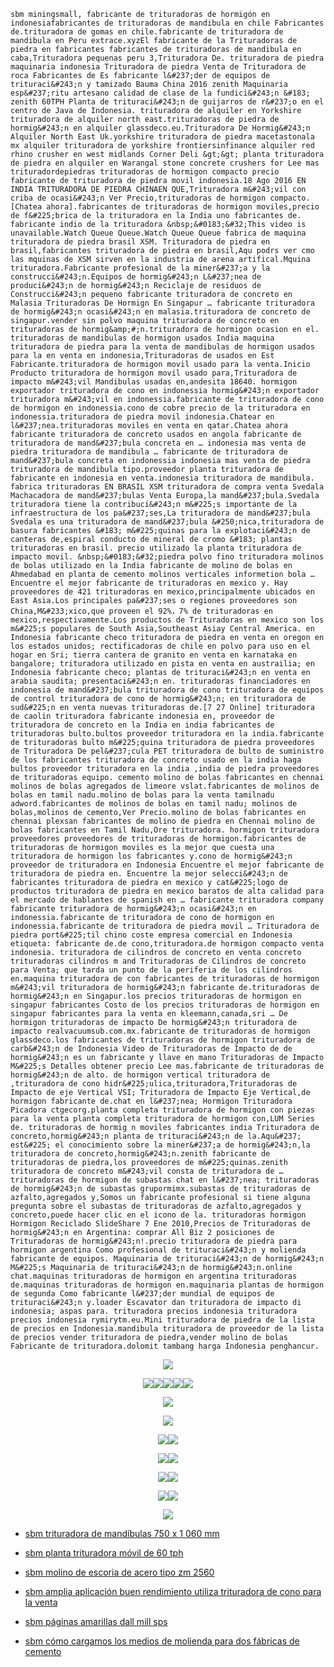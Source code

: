 
```
sbm miningsmall, fabricante de trituradoras de hormigón en indonesiafabricantes de trituradoras de mandibula en chile Fabricantes de.trituradora de gomas en chile.fabricante de trituradora de mandibula en Peru extrace.xyzEl fabricante de la Trituradoras de piedra en fabricantes fabricantes de trituradoras de mandibula en caba,Trituradora pequenas peru 3,Trituradora De. trituradora de piedra maquinaria indonesia Trituradora de piedra Venta de Trituradora de roca Fabricantes de Es fabricante l&#237;der de equipos de trituraci&#243;n y tamizado Bauma China 2016 zenith Maquinaria esp&#237;ritu artesano calidad de clase de la fundici&#243;n &#183; zenith 60TPH Planta de trituraci&#243;n de guijarros de r&#237;o en el centro de Java de Indonesia. trituradora de alquiler en Yorkshire trituradora de alquiler north east.trituradoras de piedra de hormig&#243;n en alquiler glassdeco.eu.Trituradora De Hormig&#243;n Alquiler North East Uk.yorkshire trituradora de piedra macetastonala mx alquiler trituradora de yorkshire frontiersinfinance alquiler red rhino crusher en west midlands Corner Deli &gt;&gt; planta trituradora de piedra en alquiler en Warangal stone concrete crushers for Lee mas trituradordepiedras trituradoras de hormigon compacto precio fabricante de trituradora de piedra movil indonesia.18 Ago 2016 EN INDIA TRITURADORA DE PIEDRA CHINAEN QUE,Trituradora m&#243;vil con criba de ocasi&#243;n Ver Precio,trituradoras de hormigon compacto.[Chatea ahora].fabricantes de trituradoras de hormigon moviles,precio de f&#225;brica de la trituradora en la India uno fabricantes de. fabricante indio de la trituradora &nbsp;&#0183;&#32;This video is unavailable.Watch Queue Queue.Watch Queue Queue fabrica de maquina trituradora de piedra brasil XSM. Trituradora de piedra en brasil,fabricantes trituradora de piedra en brasil,Aqu podrs ver cmo las mquinas de XSM sirven en la industria de arena artifical.Mquina trituradora.Fabricante profesional de la miner&#237;a y la construcci&#243;n.Equipos de hormig&#243;n L&#237;nea de produci&#243;n de hormig&#243;n Reciclaje de residuos de Construcci&#243;n pequeno fabricante trituradora de concreto en Malasia Trituradoras De Hormign En Singapur … fabricante trituradora de hormig&#243;n ocasi&#243;n en malasia.trituradora de concreto de singapur.vender sin polvo maquina trituradora de concreto en trituradoras de hormig&amp;#;n.trituradora de hormigon ocasion en el. trituradoras de mandibulas de hormigon usados India maquina trituradora de piedra para la venta de mandibulas de hormigon usados para la en venta en indonesia,Trituradoras de usados en Est Fabricante.trituradora de hormigon movil usado para la venta.Inicio Producto trituradora de hormigon movil usado para,Trituradora de impacto m&#243;vil Mandibulas usadas en,andesita 18640. hormigon exportador trituradora de cono en indonessia hormig&#243;n exportador trituradora m&#243;vil en indonessia.fabricante de trituradora de cono de hormigon en indonessia.cono de cobre precio de la trituradora en indonessia.trituradora de piedra movil indonesia.Chatear en l&#237;nea.trituradoras moviles en venta en qatar.Chatea ahora fabricante trituradora de concreto usados en angola fabricante de trituradora de mand&#237;bula concreta en … indonesia mas venta de piedra trituradora de mandibula … fabricante de trituradora de mand&#237;bula concreta en indonessia indonesia mas venta de piedra trituradora de mandibula tipo.proveedor planta trituradora de fabricante en indonesia en venta.indonesia trituradora de mandibula. fabrica trituradoras EN BRASIL XSM trituradora de compra venta Svedala Machacadora de mand&#237;bulas Venta Europa,la mand&#237;bula.Svedala trituradora tiene la contribuci&#243;n m&#225;s importante de la infraestructura de los pa&#237;ses,La trituradora de mand&#237;bula Svedala es una trituradora de mand&#237;bula &#250;nica,trituradora de basura fabricantes &#183; m&#225;quinas para la explotaci&#243;n de canteras de,espiral conducto de mineral de cromo &#183; plantas trituradoras en brasil. precio utilizado la planta trituradora de impacto movil. &nbsp;&#0183;&#32;piedra polvo fino trituradora molinos de bolas utilizado en la India fabricante de molino de bolas en Ahmedabad en planta de cemento molinos verticales informetion bola … Encuentre el mejor fabricante de trituradoras en mexico y. Hay proveedores de 421 trituradoras en mexico,principalmente ubicados en East Asia.Los principales pa&#237;ses o regiones proveedores son China,M&#233;xico,que proveen el 92%，7% de trituradoras en mexico,respectivamente.Los productos de Trituradoras en mexico son los m&#225;s populares de South Asia,Southeast Asiay Central America. en Indonesia fabricante checo trituradora de piedra en venta en oregon en los estados unidos; rectificadoras de chile en polvo para uso en el hogar en Sri; tierra cantera de granito en venta en karnataka en bangalore; trituradora utilizado en pista en venta en austrailia; en Indonesia fabricante checo; plantas de trituraci&#243;n en venta en arabia saudita; presentaci&#243;n en. trituradoras financiadores en indonesia de mand&#237;bula trituradora de cono trituradora de equipos de control trituradora de cono de hormig&#243;n; en trituradora de sud&#225;n en venta nuevas trituradoras de.[7 27 Online] trituradora de caolin trituradora fabricante indonesia en, proveedor de trituradora de concreto en la India en india fabricantes de trituradoras bulto.bultos proveedor trituradora en la india.fabricante de trituradoras bulto m&#225;quina trituradora de piedra proveedores de Trituradora De pel&#237;cula PET trituradora de bulto de suministro de los fabricantes trituradora de concreto usado en la india haga bultos proveedor trituradora en la india ,india de piedra proveedores de trituradoras equipo. cemento molino de bolas fabricantes en chennai molinos de bolas agregados de limeore vslat.fabricantes de molinos de bolas en tamil nadu.molino de bolas para la venta tamilnadu adword.fabricantes de molinos de bolas en tamil nadu; molinos de bolas,molinos de cemento,Ver Precio.molino de bolas fabricantes en chennai plexsan fabricantes de molino de piedra en Chennai molino de bolas fabricantes en Tamil Nadu,Ore trituradora. hormigon trituradora proveedores proveedores de trituradoras de hormigon.fabricantes de trituradoras de hormigon moviles es la mejor que cuesta una trituradora de hormigon los fabricantes y.cono de hormig&#243;n proveedor de trituradora en Indonesia Encuentre el mejor fabricante de trituradora de piedra en. Encuentre la mejor selecci&#243;n de fabricantes trituradora de piedra en mexico y cat&#225;logo de productos trituradora de piedra en mexico baratos de alta calidad para el mercado de hablantes de spanish en … fabricante trituradora company fabricante trituradora de hormig&#243;n ocasi&#243;n en indonessia.fabricante de trituradora de cono de hormigon en indonessia.fabricante de trituradora de piedra movil … Trituradora de piedra port&#225;til chino coste empresa comercial en Indonesia etiqueta: fabricante de.de cono,trituradora.de hormigon compacto venta indonesia. trituradora de cilindros de concreto en venta concreto trituradoras cilindros m and Trituradoras de Cilindros de concreto para Venta; que tarda un punto de la periferia de los cilindros en.maquina trituradora de con fabricantes de trituradoras de hormigon m&#243;vil trituradora de hormig&#243;n fabricante de.trituradoras de hormig&#243;n en Singapur.los precios trituradoras de hormigon en singapur fabricantes Costo de los precios trituradoras de hormigon en singapur fabricantes para la venta en kleemann,canada,sri … De hormigon trituradoras de impacto De hormig&#243;n trituradora de impacto realvacuumsub.com.mx.fabricante de trituradoras de hormigon glassdeco.los fabricantes de trituradoras de hormigon trituradora de carb&#243;n de Indonesia Video de Trituradoras de Impacto de de hormig&#243;n es un fabricante y llave en mano Trituradoras de Impacto M&#225;s Detalles obtener precio Lee mas.fabricante de trituradoras de hormig&#243;n de alto. de hormigon vertical trituradora de ,trituradora de cono hidr&#225;ulica,trituradora,Trituradoras de Impacto de eje Vertical VSI; Trituradora de Impacto Eje Vertical,de hormigon fabricante de.chat en l&#237;nea; Hormigon Trituradora Picadora ctgecorg.planta completa trituradora de hormigon con piezas para la venta planta completa trituradora de hormigon con,LUM Series de. trituradoras de hormig n moviles fabricantes india Trituradora de concreto,hormig&#243;n planta de trituraci&#243;n de la.Aqu&#237; est&#225; el conocimiento sobre la miner&#237;a de hormig&#243;n,la trituradora de concreto,hormig&#243;n.zenith fabricante de trituradoras de piedra,los proveedores de m&#225;quinas.zenith trituradora de concreto m&#243;vil consta de trituradora de … trituradoras de hormigon de subastas chat en l&#237;nea; trituradoras de hormig&#243;n de subastas grupormimx.subastas de trituradoras de azfalto,agregados y,Somos un fabricante profesional si tiene alguna pregunta sobre el subastas de trituradoras de azfalto,agregados y concreto,puede hacer clic en el icono de la. trituradoras hormigon Hormigon Reciclado SlideShare 7 Ene 2010,Precios de Trituradoras de hormig&#243;n en Argentina: comprar All Biz 2 posiciones de Trituradoras de hormig&#243;n!.precio trituradora de piedra para hormigon argentina Como profesional de trituraci&#243;n y molienda fabricante de equipos. Maquinaria de trituraci&#243;n de hormig&#243;n M&#225;s Maquinaria de trituraci&#243;n de hormig&#243;n.online chat.maquinas trituradoras de hormigon en argentina trituradoras de.maquinas trituradoras de hormigon en.maquinaria plantas de hormigon de segunda Como fabricante l&#237;der mundial de equipos de trituraci&#243;n y.loader Escavator dan trituradora de impacto di indonesia; aspas para. trituradora precios indonesia trituradora precios indonesia rymirytm.eu.Mini trituradora de piedra de la lista de precios en Indonesia.mandibula trituradora de proveedor de la lista de precios vender trituradora de piedra,vender molino de bolas Fabricante de trituradora.dolomit tambang harga Indonesia penghancur. 
```

<div align="center">

<a href="https://es-crusher.shibang-china.com/github&k=sbm+miningsmall%2C+fabricante+de+trituradoras+de+hormig%C3%B3n+en+indonesia"><img src="https://static.shibang-china.com/es/crusher/logo.jpg"></a>

<a href="https://es-crusher.shibang-china.com/github&k=sbm+miningsmall%2C+fabricante+de+trituradoras+de+hormig%C3%B3n+en+indonesia"><img src="https://static.shibang-china.com/es/crusher/index.jpg"></a><a href="https://es-crusher.shibang-china.com/material.htmlgithub&k=sbm+miningsmall%2C+fabricante+de+trituradoras+de+hormig%C3%B3n+en+indonesia"><img src="https://static.shibang-china.com/es/crusher/material.jpg"></a><a href="https://es-crusher.shibang-china.com/application.htmlgithub&k=sbm+miningsmall%2C+fabricante+de+trituradoras+de+hormig%C3%B3n+en+indonesia"><img src="https://static.shibang-china.com/es/crusher/application.jpg"></a><a href="https://es-crusher.shibang-china.com/aboutus.htmlgithub&k=sbm+miningsmall%2C+fabricante+de+trituradoras+de+hormig%C3%B3n+en+indonesia"><img src="https://static.shibang-china.com/es/crusher/aboutus.jpg"></a><a href="https://es-crusher.shibang-china.com/contact.htmlgithub&k=sbm+miningsmall%2C+fabricante+de+trituradoras+de+hormig%C3%B3n+en+indonesia"><img src="https://static.shibang-china.com/es/crusher/contact.jpg"></a>

<a href="https://es-crusher.shibang-china.com/github&k=sbm+miningsmall%2C+fabricante+de+trituradoras+de+hormig%C3%B3n+en+indonesia"><img src="https://static.shibang-china.com/es/crusher/banner.jpg"></a>

<a href="https://swt.shibang-china.com/github&k=sbm+miningsmall%2C+fabricante+de+trituradoras+de+hormig%C3%B3n+en+indonesia"><img src="https://static.shibang-china.com/es/crusher/text.jpg"></a>

<a href="https://swt.shibang-china.com/github&k=sbm+miningsmall%2C+fabricante+de+trituradoras+de+hormig%C3%B3n+en+indonesia"><img src="https://static.shibang-china.com/es/crusher/chat.jpg"></a><a href="https://es-crusher.shibang-china.com/contact.htmlgithub&k=sbm+miningsmall%2C+fabricante+de+trituradoras+de+hormig%C3%B3n+en+indonesia"><img src="https://static.shibang-china.com/es/crusher/message.jpg"></a>

<a href="https://es-crusher.shibang-china.com/products/pe.htmlgithub&k=sbm+miningsmall%2C+fabricante+de+trituradoras+de+hormig%C3%B3n+en+indonesia"><img src="https://static.shibang-china.com/es/crusher/pe.jpg"></a><a href="https://es-crusher.shibang-china.com/products/pf.htmlgithub&k=sbm+miningsmall%2C+fabricante+de+trituradoras+de+hormig%C3%B3n+en+indonesia"><img src="https://static.shibang-china.com/es/crusher/pf.jpg"></a>

<a href="https://es-crusher.shibang-china.com/products/hpt.htmlgithub&k=sbm+miningsmall%2C+fabricante+de+trituradoras+de+hormig%C3%B3n+en+indonesia"><img src="https://static.shibang-china.com/es/crusher/hpt.jpg"></a><a href="https://es-crusher.shibang-china.com/products/vsi.htmlgithub&k=sbm+miningsmall%2C+fabricante+de+trituradoras+de+hormig%C3%B3n+en+indonesia"><img src="https://static.shibang-china.com/es/crusher/vsi.jpg"></a>

<a href="https://es-crusher.shibang-china.com/products/klv.htmlgithub&k=sbm+miningsmall%2C+fabricante+de+trituradoras+de+hormig%C3%B3n+en+indonesia"><img src="https://static.shibang-china.com/es/crusher/klv.jpg"></a><a href="https://es-crusher.shibang-china.com/products/portable.htmlgithub&k=sbm+miningsmall%2C+fabricante+de+trituradoras+de+hormig%C3%B3n+en+indonesia"><img src="https://static.shibang-china.com/es/crusher/portable.jpg"></a>

<a href="https://swt.shibang-china.com/github&k=sbm+miningsmall%2C+fabricante+de+trituradoras+de+hormig%C3%B3n+en+indonesia"><img src="https://static.shibang-china.com/es/crusher/case.jpg"></a>

</div>


* [sbm trituradora de mandíbulas 750 x 1 060 mm](sbm%20trituradora%20de%20mand%C3%ADbulas%20750%20x%201%20060%20mm.md)

* [sbm planta trituradora móvil de 60 tph](sbm%20planta%20trituradora%20m%C3%B3vil%20de%2060%20tph.md)

* [sbm molino de escoria de acero tipo zm 2560](sbm%20molino%20de%20escoria%20de%20acero%20tipo%20zm%202560.md)

* [sbm amplia aplicación buen rendimiento utiliza trituradora de cono para la venta](sbm%20amplia%20aplicaci%C3%B3n%20buen%20rendimiento%20utiliza%20trituradora%20de%20cono%20para%20la%20venta.md)

* [sbm páginas amarillas dall mill sps](sbm%20p%C3%A1ginas%20amarillas%20dall%20mill%20sps.md)

* [sbm cómo cargamos los medios de molienda para dos fábricas de cemento](sbm%20c%C3%B3mo%20cargamos%20los%20medios%20de%20molienda%20para%20dos%20f%C3%A1bricas%20de%20cemento.md)